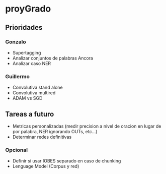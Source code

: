 # proyGrado

## Prioridades

### Gonzalo

+ Supertagging
+ Analizar conjuntos de palabras Ancora
+ Analizar caso NER

### Guillermo

+ Convolutiva stand alone
+ Convolutiva multired
+ ADAM vs SGD

## Tareas a futuro

+ Metricas personalizadas (medir precision a nivel de oracion en lugar de por palabra, NER ignorando OUTs, etc...)
+ Determinar redes definitivas

### Opcional
+ Definir si usar IOBES separado en caso de chunking
+ Lenguage Model (Corpus y red)

